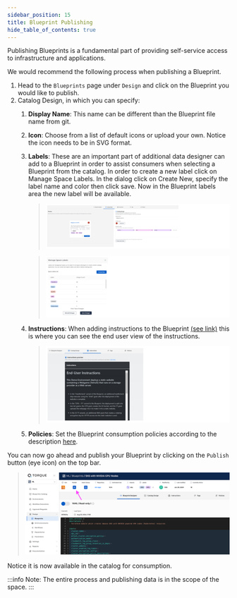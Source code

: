 ```yaml
---
sidebar_position: 15
title: Blueprint Publishing
hide_table_of_contents: true
---
```


Publishing Blueprints is a fundamental part of providing self-service access to infrastructure and applications. 

We would recommend the following process when publishing a Blueprint.
1. Head to the `Blueprints` page under `Design` and click on the Blueprint you would like to publish.
2. Catalog Design, in which you can specify:
   1. __Display Name__: This name can be different than the Blueprint file name from git.
   2. __Icon__: Choose from a list of default icons or upload your own. Notice the icon needs to be in SVG format.
   3. __Labels__: These are an important part of additional data designer can add to a Blueprint in order to assist consumers when selecting a Blueprint from the catalog. In order to create a new label click on Manage Space Labels. In the dialog click on Create New, specify the label name and color then click save. Now in the Blueprint labels area the new label will be available.
      > ![img](/img/labels.png)
      
      > ![img](/img/labels-mgmt.png)
   4. __Instructions__: When adding instructions to the Blueprint [(see link)](/blueprint-designer-guide/blueprints/blueprints-yaml-structure#instructions) this is where you can see the end user view of the instructions.
      > ![img](/img/instructions.png)
   5. __Policies__: Set the Blueprint consumption policies according to the description [here](/blueprint-designer-guide/blueprint-consumption-policies). 

You can now go ahead and publish your Blueprint by clicking on the `Publish` button (eye icon) on the top bar. 
> ![img](/img/publish-bp.png)

Notice it is now available in the catalog for consumption.

:::info
Note: The entire process and publishing data is in the scope of the space.
:::
